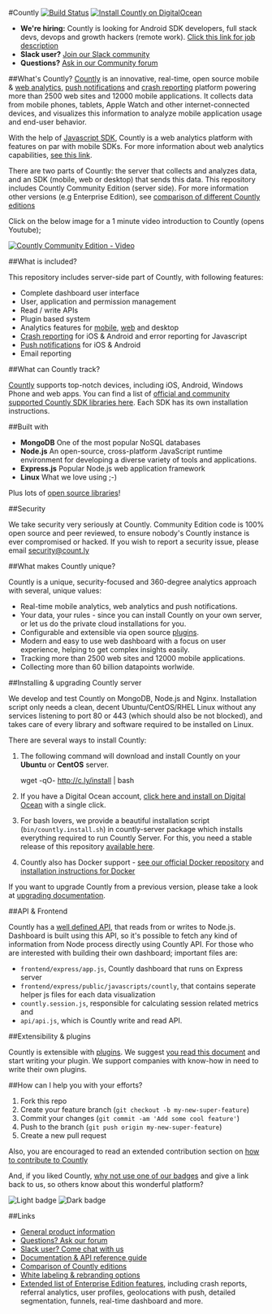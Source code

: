 #Countly [![Build Status](https://api.travis-ci.org/Countly/countly-server.png?branch=master)](https://travis-ci.org/Countly/countly-server) [![Install Countly on DigitalOcean](http://do.count.ly/button.svg?v2)](http://do.count.ly)

* **We're hiring:** Countly is looking for Android SDK developers, full stack devs, devops and growth hackers (remote work). [Click this link for job description](https://count.ly/full-stack-node-js-developer)
* **Slack user?** [Join our Slack community](http://slack.count.ly:3000/)
* **Questions?** [Ask in our Community forum](http://community.count.ly)

##What's Countly?
[Countly](http://count.ly) is an innovative, real-time, open source mobile & [web analytics](http://count.ly/web-analytics), [push notifications](http://count.ly/push-notifications) and [crash reporting](http://count.ly/crash-reports) platform powering more than 2500 web sites and 12000 mobile applications. It collects data from mobile phones, tablets, Apple Watch and other internet-connected devices, and visualizes this information to analyze mobile application usage and end-user behavior. 

With the help of [Javascript SDK](http://github.com/countly/countly-sdk-web), Countly is a web analytics platform with features on par with mobile SDKs. For more information about web analytics capabilities, [see this link](http://count.ly/web-analytics).

There are two parts of Countly: the server that collects and analyzes data, and an SDK (mobile, web or desktop) that sends this data. This repository includes Countly Community Edition (server side). For more information other versions (e.g Enterprise Edition), see [comparison of different Countly editions](https://count.ly/compare)

Click on the below image for a 1 minute video introduction to Countly (opens Youtube);

[![Countly Community Edition - Video](https://count.ly/wp-content/uploads/2017/01/countly-ce-1min-video.png)](https://youtu.be/htKeh9bsZwA)


##What is included? 

This repository includes server-side part of Countly, with following features: 

* Complete dashboard user interface
* User, application and permission management
* Read / write APIs
* Plugin based system
* Analytics features for [mobile](http://count.ly/features), [web](http://count.ly/web-analytics) and desktop
* [Crash reporting](http://count.ly/crash-reports) for iOS & Android and error reporting for Javascript
* [Push notifications](http://count.ly/push-notifications) for iOS & Android
* Email reporting


##What can Countly track? 

[Countly](http://count.ly) supports top-notch devices, including iOS, Android, Windows Phone and web apps. You can find a list of [official and community supported Countly SDK libraries here](https://count.ly/resources/source/download-sdk). Each SDK has its own installation instructions.

##Built with 

* **MongoDB** One of the most popular NoSQL databases
* **Node.js** An open-source, cross-platform JavaScript runtime environment for developing a diverse variety of tools and applications.
* **Express.js** Popular Node.js web application framework 
* **Linux** What we love using ;-)

Plus lots of [open source libraries](http://resources.count.ly/docs/list-of-open-source-components-in-countly)!

##Security

We take security very seriously at Countly. Community Edition code is 100% open source and peer reviewed, to ensure nobody's Countly instance is ever compromised or hacked. If you wish to report a security issue, please email security@count.ly

##What makes Countly unique? 

Countly is a unique, security-focused and 360-degree analytics approach with several, unique values:

* Real-time mobile analytics, web analytics and push notifications.
* Your data, your rules - since you can install Countly on your own server, or let us do the private cloud installations for you.
* Configurable and extensible via open source [plugins](http://count.ly/plugins).
* Modern and easy to use web dashboard with a focus on user experience, helping to get complex insights easily.
* Tracking more than 2500 web sites and 12000 mobile applications.
* Collecting more than 60 billion datapoints worlwide.

##Installing & upgrading Countly server

We develop and test Countly on MongoDB, Node.js and Nginx. Installation script only needs a clean, decent Ubuntu/CentOS/RHEL Linux without any services listening to port 80 or 443 (which should also be not blocked), and takes care of every library and software required to be installed on Linux. 

There are several ways to install Countly: 

1. The following command will download and install Countly on your **Ubuntu** or **CentOS** server. 

    wget -qO- http://c.ly/install | bash

2. If you have a Digital Ocean account, [click here and install on Digital Ocean](http://do.count.ly) with a single click.

3. For bash lovers, we provide a beautiful installation script (`bin/countly.install.sh`) in countly-server package which installs everything required to run Countly Server. For this, you need a stable release of this repository [available here](https://github.com/Countly/countly-server/releases). 

4. Countly also has Docker support - [see our official Docker repository](https://registry.hub.docker.com/u/countly/countly-server/) and [installation instructions for Docker](http://resources.count.ly/docs/installing-countly-server)

If you want to upgrade Countly from a previous version, please take a look at [upgrading documentation](resources.count.ly/v1.0/docs/upgrading-countly-server).

##API & Frontend

Countly has a [well defined API](http://resources.count.ly), that reads from or writes to Node.js. Dashboard is built using this API, so it's possible to fetch any kind of information from Node process directly using Countly API. For those who are interested with building their own dashboard; important files are:

- `frontend/express/app.js`, Countly dashboard that runs on Express server 
- `frontend/express/public/javascripts/countly`, that contains seperate helper js files for each data visualization
- `countly.session.js`, responsible for calculating session related metrics and 
- `api/api.js`, which is Countly write and read API. 

##Extensibility & plugins 

Countly is extensible with [plugins](http://count.ly/plugins). We suggest [you read this document](http://resources.count.ly/docs/plugins-development-introduction) and start writing your plugin. We support companies with know-how in need to write their own plugins.

##How can I help you with your efforts?

1. Fork this repo
2. Create your feature branch (`git checkout -b my-new-super-feature`)
3. Commit your changes (`git commit -am 'Add some cool feature'`)
4. Push to the branch (`git push origin my-new-super-feature`)
5. Create a new pull request

Also, you are encouraged to read an extended contribution section on [how to contribute to Countly](https://github.com/Countly/countly-server/blob/master/CONTRIBUTING.md)

And, if you liked Countly, [why not use one of our badges](https://count.ly/brand-assets/) and give a link back to us, so others know about this wonderful platform? 

![Light badge](https://count.ly/wp-content/uploads/2014/10/countly_badge_5.png)  ![Dark badge](https://count.ly/wp-content/uploads/2014/10/countly_badge_6.png)

##Links

* [General product information](http://count.ly/product)
* [Questions? Ask our forum](http://community.count.ly)
* [Slack user? Come chat with us](http://slack.count.ly:3000)
* [Documentation & API reference guide](http://resources.count.ly)
* [Comparison of Countly editions](https://count.ly/compare)
* [White labeling & rebranding options](https://count.ly/whitelabel-analytics/)
* [Extended list of Enterprise Edition features](https://count.ly/enterprise-edition-features), including crash reports, referral analytics, user profiles, geolocations with push, detailed segmentation, funnels, real-time dashboard and more.
